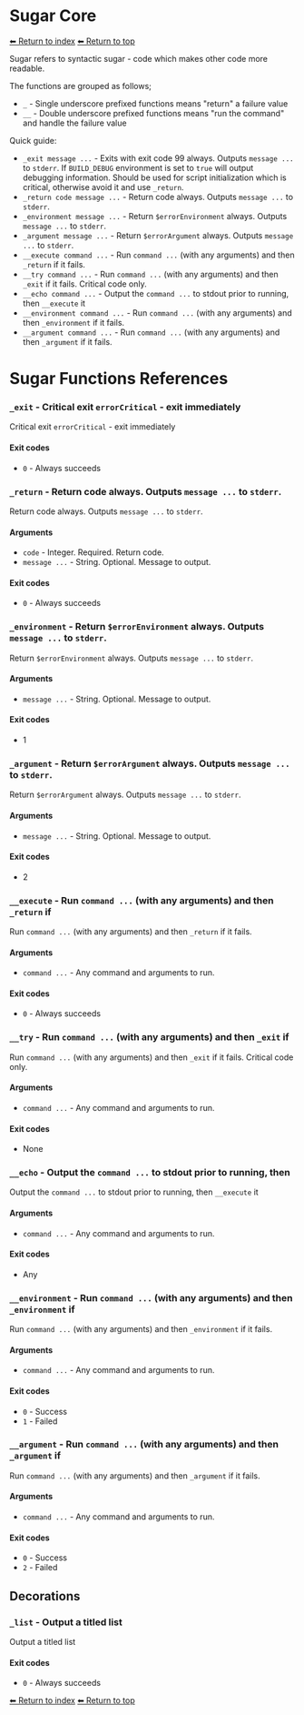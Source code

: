 # Sugar Core

[⬅ Return to index](index.md)
[⬅ Return to top](../index.md)

Sugar refers to syntactic sugar - code which makes other code more readable.

The functions are grouped as follows;

- `_` - Single underscore prefixed functions means "return" a failure value
- `__` - Double underscore prefixed functions means "run the command" and handle the failure value

Quick guide:

- `_exit message ...` - Exits with exit code 99 always. Outputs `message ...` to `stderr`. If `BUILD_DEBUG` environment is set to `true` will output debugging information. Should be used for script initialization which is critical, otherwise avoid it and use `_return`.
- `_return code message ...` - Return code always. Outputs `message ...` to `stderr`.
- `_environment message ...` - Return `$errorEnvironment` always. Outputs `message ...` to `stderr`.
- `_argument message ...` - Return `$errorArgument` always. Outputs `message ...` to `stderr`.
- `__execute command ...` - Run `command ...` (with any arguments) and then `_return` if it fails.
- `__try command ...` - Run `command ...` (with any arguments) and then `_exit` if it fails. Critical code only.
- `__echo command ...` - Output the `command ...` to stdout prior to running, then `__execute` it
- `__environment command ...` - Run `command ...` (with any arguments) and then `_environment` if it fails.
- `__argument command ...` - Run `command ...` (with any arguments) and then `_argument` if it fails.

# Sugar Functions References


### `_exit` - Critical exit `errorCritical` - exit immediately

Critical exit `errorCritical` - exit immediately

#### Exit codes

- `0` - Always succeeds

### `_return` - Return code always. Outputs `message ...` to `stderr`.

Return code always. Outputs `message ...` to `stderr`.

#### Arguments

- `code` - Integer. Required. Return code.
- `message ...` - String. Optional. Message to output.

#### Exit codes

- `0` - Always succeeds

### `_environment` - Return `$errorEnvironment` always. Outputs `message ...` to `stderr`.

Return `$errorEnvironment` always. Outputs `message ...` to `stderr`.

#### Arguments

- `message ...` - String. Optional. Message to output.

#### Exit codes

- 1

### `_argument` - Return `$errorArgument` always. Outputs `message ...` to `stderr`.

Return `$errorArgument` always. Outputs `message ...` to `stderr`.

#### Arguments

- `message ...` - String. Optional. Message to output.

#### Exit codes

- 2

### `__execute` - Run `command ...` (with any arguments) and then `_return` if

Run `command ...` (with any arguments) and then `_return` if it fails.

#### Arguments

- `command ...` - Any command and arguments to run.

#### Exit codes

- `0` - Always succeeds

### `__try` - Run `command ...` (with any arguments) and then `_exit` if

Run `command ...` (with any arguments) and then `_exit` if it fails. Critical code only.

#### Arguments

- `command ...` - Any command and arguments to run.

#### Exit codes

- None

### `__echo` - Output the `command ...` to stdout prior to running, then

Output the `command ...` to stdout prior to running, then `__execute` it

#### Arguments

- `command ...` - Any command and arguments to run.

#### Exit codes

- Any

### `__environment` - Run `command ...` (with any arguments) and then `_environment` if

Run `command ...` (with any arguments) and then `_environment` if it fails.

#### Arguments

- `command ...` - Any command and arguments to run.

#### Exit codes

- `0` - Success
- `1` - Failed

### `__argument` - Run `command ...` (with any arguments) and then `_argument` if

Run `command ...` (with any arguments) and then `_argument` if it fails.

#### Arguments

- `command ...` - Any command and arguments to run.

#### Exit codes

- `0` - Success
- `2` - Failed

## Decorations


### `_list` - Output a titled list

Output a titled list

#### Exit codes

- `0` - Always succeeds


[⬅ Return to index](index.md)
[⬅ Return to top](../index.md)
